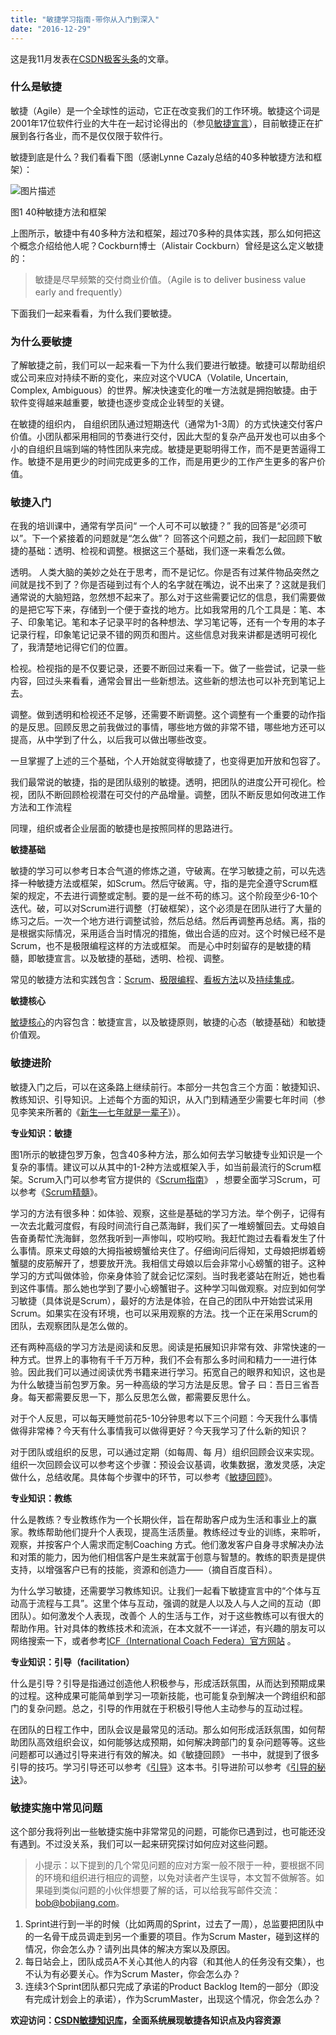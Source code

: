 ```yaml
---
title: "敏捷学习指南-带你从入门到深入"
date: "2016-12-29"
---
```


这是我11月发表在[CSDN极客头条](http://geek.csdn.net/news/detail/114158)的文章。

### 什么是敏捷

敏捷（Agile）是一个全球性的运动，它正在改变我们的工作环境。敏捷这个词是2001年17位软件行业的大牛在一起讨论得出的（参见[敏捷宣言](http://agilemanifesto.org/)），目前敏捷正在扩展到各行各业，而不是仅仅限于软件行。

敏捷到底是什么？我们看看下图（感谢Lynne Cazaly总结的40多种敏捷方法和框架）：

![图片描述](http://img.blog.csdn.net/20161109143251409)

图1 40种敏捷方法和框架

上图所示，敏捷中有40多种方法和框架，超过70多种的具体实践，那么如何把这个概念介绍给他人呢？Cockburn博士（Alistair Cockburn）曾经是这么定义敏捷的：

> 敏捷是尽早频繁的交付商业价值。（Agile is to deliver business value early and frequently）

下面我们一起来看看，为什么我们要敏捷。

### 为什么要敏捷

了解敏捷之前，我们可以一起来看一下为什么我们要进行敏捷。敏捷可以帮助组织或公司来应对持续不断的变化，来应对这个VUCA（Volatile, Uncertain, Complex, Ambiguous）的世界。解决快速变化的唯一方法就是拥抱敏捷。由于软件变得越来越重要，敏捷也逐步变成企业转型的关键。

在敏捷的组织内， 自组织团队通过短期迭代（通常为1-3周）的方式快速交付客户价值。小团队都采用相同的节奏进行交付，因此大型的复杂产品开发也可以由多个小的自组织且端到端的特性团队来完成。敏捷是更聪明得工作，而不是更苦逼得工作。敏捷不是用更少的时间完成更多的工作，而是用更少的工作产生更多的客户价值。

### 敏捷入门

在我的培训课中，通常有学员问“ 一个人可不可以敏捷？” 我的回答是“必须可以”。下一个紧接着的问题就是“怎么做”？ 回答这个问题之前，我们一起回顾下敏捷的基础：透明、检视和调整。根据这三个基础，我们逐一来看怎么做。

透明。 人类大脑的美妙之处在于思考，而不是记忆。你是否有过某件物品突然之间就是找不到了？你是否碰到过有个人的名字就在嘴边，说不出来了？这就是我们通常说的大脑短路，忽然想不起来了。那么对于这些需要记忆的信息，我们需要做的是把它写下来，存储到一个便于查找的地方。比如我常用的几个工具是：笔、本子、印象笔记。笔和本子记录平时的各种想法、学习笔记等，还有一个专用的本子记录行程，印象笔记记录不错的网页和图片。这些信息对我来讲都是透明可视化了，我清楚地记得它们的位置。

检视。检视指的是不仅要记录，还要不断回过来看一下。做了一些尝试，记录一些内容，回过头来看看，通常会冒出一些新想法。这些新的想法也可以补充到笔记上去。

调整。做到透明和检视还不足够，还需要不断调整。这个调整有一个重要的动作指的是反思。回顾反思之前我做过的事情，哪些地方做的非常不错，哪些地方还可以提高，从中学到了什么，以后我可以做出哪些改变。

一旦掌握了上述的三个基础，个人开始就变得敏捷了，也变得更加开放和包容了。

我们最常说的敏捷，指的是团队级别的敏捷。透明，把团队的进度公开可视化。检视，团队不断回顾检视潜在可交付的产品增量。调整，团队不断反思如何改进工作方法和工作流程

同理，组织或者企业层面的敏捷也是按照同样的思路进行。

**敏捷基础**

敏捷的学习可以参考日本合气道的修炼之道，守破离。在学习敏捷之前，可以先选择一种敏捷方法或框架，如Scrum。然后守破离。守，指的是完全遵守Scrum框架的规定，不去进行调整或定制。要的是一丝不苟的练习。这个阶段至少6-10个迭代。破，可以对Scrum进行调整（打破框架），这个必须是在团队进行了大量的练习之后。一次一个地方进行调整试验，然后总结。然后再调整再总结。离，指的是根据实际情况，采用适合当时情况的措施，做出合适的应对。这个时候已经不是Scrum，也不是极限编程这样的方法或框架。 而是心中时刻留存的是敏捷的精髓，即敏捷宣言。以及敏捷的基础，透明、检视、调整。

常见的敏捷方法和实践包含：[Scrum](http://lib.csdn.net/agile/knowledge/1532)、[极限编程](http://lib.csdn.net/agile/knowledge/1533)、[看板方法](http://lib.csdn.net/agile/knowledge/1534)以及[持续集成](http://lib.csdn.net/agile/knowledge/1596)。

**敏捷核心**

[敏捷核心](http://lib.csdn.net/agile/node/695)的内容包含：敏捷宣言，以及敏捷原则，敏捷的心态（敏捷基础）和敏捷价值观。

### 敏捷进阶

敏捷入门之后，可以在这条路上继续前行。本部分一共包含三个方面：敏捷知识、教练知识、引导知识。上述每个方面的知识，从入门到精通至少需要七年时间（参见李笑来所著的《[新生—七年就是一辈子](http://zhibimo.com/books/xiaolai/reborn-every-7-years)》）。

**专业知识：敏捷**

图1所示的敏捷包罗万象，包含40多种方法，那么如何去学习敏捷专业知识是一个复杂的事情。建议可以从其中的1-2种方法或框架入手，如当前最流行的Scrum框架。Scrum入门可以参考官方提供的《[Scrum指南](http://scrumguides.org/)》 ，想要全面学习Scrum，可以参考《[Scrum精髓](https://item.jd.com/11462889.html)》。

学习的方法有很多种：如体验、观察，这些是基础的学习方法。举个例子，记得有一次去北戴河度假，有段时间流行自己蒸海鲜，我们买了一堆螃蟹回去。丈母娘自告奋勇帮忙洗海鲜，忽然我听到一声惨叫，哎哟哎哟。我赶忙跑过去看看发生了什么事情。原来丈母娘的大拇指被螃蟹给夹住了。仔细询问后得知，丈母娘把绑着螃蟹腿的皮筋解开了，想要放开洗。我相信丈母娘以后会非常小心螃蟹的钳子。这种学习的方式叫做体验，你亲身体验了就会记忆深刻。当时我老婆站在附近，她也看到这件事情。那么她也学到了要小心螃蟹钳子。这种学习叫做观察。对应到如何学习敏捷（具体说是Scrum），最好的方法是体验，在自己的团队中开始尝试采用Scrum。如果实在没有环境，也可以采用观察的方法。找一个正在采用Scrum的团队，去观察团队是怎么做的。

还有两种高级的学习方法是阅读和反思。阅读是拓展知识非常有效、非常快速的一种方式。世界上的事物有千千万万种，我们不会有那么多时间和精力一一进行体验。因此我们可以通过阅读优秀书籍来进行学习。拓宽自己的眼界和知识，这也是为什么敏捷当前包罗万象。另一种高级的学习方法是反思。曾子 曰：吾日三省吾身。每天都需要反思一下，那么反思怎么做，都需要反思什么。

对于个人反思，可以每天睡觉前花5-10分钟思考以下三个问题：今天我什么事情做得非常棒？今天有什么事情我可以做得更好？今天我学习了什么新的知识？

对于团队或组织的反思，可以通过定期（如每周、每 月）组织回顾会议来实现。组织一次回顾会议可以参考这个步骤：预设会议基调，收集数据，激发灵感，决定做什么，总结收尾。具体每个步骤中的环节，可以参考《[敏捷回顾](https://item.jd.com/11100273.html)》。

**专业知识：教练**

什么是教练？专业教练作为一个长期伙伴，旨在帮助客户成为生活和事业上的赢家。教练帮助他们提升个人表现，提高生活质量。教练经过专业的训练，来聆听，观察，并按客户个人需求而定制Coaching 方式。他们激发客户自身寻求解决办法和对策的能力，因为他们相信客户是生来就富于创意与智慧的。教练的职责是提供支持，以增强客户已有的技能，资源和创造力——（摘自百度百科）。

为什么学习敏捷，还需要学习教练知识。让我们一起看下敏捷宣言中的“个体与互动高于流程与工具”。这里个体与互动，强调的就是人以及人与人之间的互动（即团队）。如何激发个人表现，改善个 人的生活与工作，对于这些教练可以有很大的帮助作用。针对具体的教练技术和流派，在本文就不一一详述，有兴趣的朋友可以网络搜索一下，或者参考[ICF（International Coach Federa）官方网站](http://coachfederation.org/) 。

**专业知识：引导（facilitation）**

什么是引导？引导是指通过创造他人积极参与，形成活跃氛围，从而达到预期成果的过程。这种成果可能简单到学习一项新技能，也可能复杂到解决一个跨组织和部门的复杂问题。总之，引导的作用就在于积极引导他人主动参与的互动过程。

在团队的日程工作中，团队会议是最常见的活动。那么如何形成活跃氛围，如何帮助团队高效组织会议，如何能够达成预期，如何解决跨部门的复杂问题等等。这些问题都可以通过引导来进行有效的解决。如《敏捷回顾》 一书中，就提到了很多引导的技巧。学习引导还可以参考《[引导](https://item.jd.com/11934932.html)》这本书。引导进阶可以参考《[引导的秘诀](https://item.jd.com/11452543.html)》。

### 敏捷实施中常见问题

这个部分我将列出一些敏捷实施中非常常见的问题，可能你已遇到过，也可能还没有遇到。不过没关系，我们可以一起来研究探讨如何应对这些问题。

> 小提示：以下提到的几个常见问题的应对方案一般不限于一种，要根据不同的环境和组织进行相应的调整，以免对读者产生误导，本文暂不做解答。如果碰到类似问题的小伙伴想要了解的话，可以给我写邮件交流：bob@bobjiang.com。

1. Sprint进行到一半的时候（比如两周的Sprint，过去了一周），总监要把团队中的一名骨干成员调走到另一个重要的项目。作为Scrum Master，碰到这样的情况，你会怎么办？请列出具体的解决方案以及原因。
2. 每日站会上，团队成员A不关心其他人的内容（和其他人的任务没有交集），也不认为有必要关心。作为Scrum Master，你会怎么办？
3. 连续3个Sprint团队都只完成了承诺的Product Backlog Item的一部分（即没有完成计划会上的承诺），作为ScrumMaster，出现这个情况，你会怎么办？

**欢迎访问：[CSDN敏捷知识库](http://lib.csdn.net/base/agile)，全面系统展现敏捷各知识点及内容资源**
